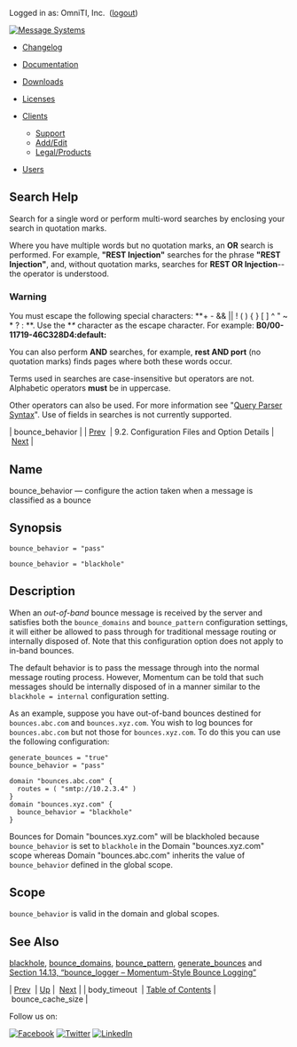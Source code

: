 Logged in as: OmniTI, Inc.  ([logout](https://support.messagesystems.com/logout.php))

[![Message Systems](https://support.messagesystems.com/images/ms-white205.png)](https://support.messagesystems.com/start.php) 

*   [Changelog](https://support.messagesystems.com/start.php?show=changelog)
*   [Documentation](https://support.messagesystems.com/docs/)
*   [Downloads](https://support.messagesystems.com/start.php)

*   [Licenses](https://support.messagesystems.com/license_summary.php)
*   <a href="">Clients</a>
    *   [Support](https://support.messagesystems.com/cs.php)
    *   [Add/Edit](https://support.messagesystems.com/edit_client.php)
    *   [Legal/Products](https://support.messagesystems.com/edit_products.php)
*   [Users](https://support.messagesystems.com/edit_customer.php)

## Search Help

Search for a single word or perform multi-word searches by enclosing your search in quotation marks.

Where you have multiple words but no quotation marks, an **OR** search is performed. For example, **"REST Injection"** searches for the phrase **"REST Injection"**, and, without quotation marks, searches for **REST OR Injection**--the operator is understood.

### Warning

You must escape the following special characters: **+ - && || ! ( ) { } [ ] ^ " ~ * ? : \**. Use the **\** character as the escape character. For example: **B0/00-11719-46C328D4\:default\:**

You can also perform **AND** searches, for example, **rest AND port** (no quotation marks) finds pages where both these words occur.

Terms used in searches are case-insensitive but operators are not. Alphabetic operators **must** be in uppercase.

Other operators can also be used. For more information see "[Query Parser Syntax](https://lucene.apache.org/core/old_versioned_docs/versions/3_0_0/queryparsersyntax.html)". Use of fields in searches is not currently supported.

| bounce_behavior |
| [Prev](conf.ref.body_timeout.php)  | 9.2. Configuration Files and Option Details |  [Next](conf.ref.bounce_cache_size.php) |

<a name="conf.ref.bounce_behavior"></a>
## Name

bounce_behavior — configure the action taken when a message is classified as a bounce

## Synopsis

`bounce_behavior = "pass"`

`bounce_behavior = "blackhole"`

<a name="idp8363728"></a>
## Description

When an *out-of-band* bounce message is received by the server and satisfies both the `bounce_domains` and `bounce_pattern` configuration settings, it will either be allowed to pass through for traditional message routing or internally disposed of. Note that this configuration option does not apply to in-band bounces.

The default behavior is to pass the message through into the normal message routing process. However, Momentum can be told that such messages should be internally disposed of in a manner similar to the `blackhole = internal` configuration setting.

As an example, suppose you have out-of-band bounces destined for `bounces.abc.com` and `bounces.xyz.com`. You wish to log bounces for `bounces.abc.com` but not those for `bounces.xyz.com`. To do this you can use the following configuration:

```
generate_bounces = "true"
bounce_behavior = "pass"

domain "bounces.abc.com" {
  routes = ( "smtp://10.2.3.4" )
}
domain "bounces.xyz.com" {
  bounce_behavior = "blackhole"
}
```

Bounces for Domain "bounces.xyz.com" will be blackholed because `bounce_behavior` is set to `blackhole` in the Domain "bounces.xyz.com" scope whereas Domain "bounces.abc.com" inherits the value of `bounce_behavior` defined in the global scope.

<a name="idp8372896"></a>
## Scope

`bounce_behavior` is valid in the domain and global scopes.

<a name="idp8374944"></a>
## See Also

[blackhole](conf.ref.blackhole.php "blackhole"), [bounce_domains](conf.ref.bounce_domains.php "bounce_domains"), [bounce_pattern](conf.ref.bounce_pattern.php "bounce_pattern"), [generate_bounces](conf.ref.generate_bounces.php "generate_bounces") and [Section 14.13, “bounce_logger – Momentum-Style Bounce Logging”](modules.bounce_logger.php "14.13. bounce_logger – Momentum-Style Bounce Logging")

| [Prev](conf.ref.body_timeout.php)  | [Up](conf.ref.files.php) |  [Next](conf.ref.bounce_cache_size.php) |
| body_timeout  | [Table of Contents](index.php) |  bounce_cache_size |

Follow us on:

[![Facebook](https://support.messagesystems.com/images/icon-facebook.png)](http://www.facebook.com/messagesystems) [![Twitter](https://support.messagesystems.com/images/icon-twitter.png)](http://twitter.com/#!/MessageSystems) [![LinkedIn](https://support.messagesystems.com/images/icon-linkedin.png)](http://www.linkedin.com/company/message-systems)